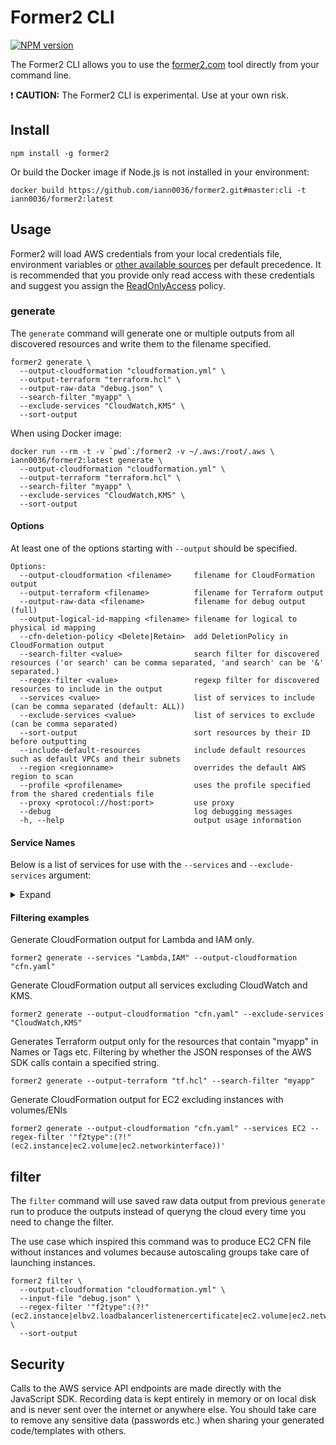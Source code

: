 # Former2 CLI

<span class="badge-npmversion"><a href="https://npmjs.org/package/former2" title="View this project on NPM"><img src="https://img.shields.io/npm/v/former2.svg" alt="NPM version" /></a></span>

The Former2 CLI allows you to use the [former2.com](https://former2.com) tool directly from your command line.

:exclamation: **CAUTION:** The Former2 CLI is experimental. Use at your own risk.

## Install

```
npm install -g former2
```

Or build the Docker image if Node.js is not installed in your environment:

```
docker build https://github.com/iann0036/former2.git#master:cli -t iann0036/former2:latest
```

## Usage

Former2 will load AWS credentials from your local credentials file, environment variables or [other available sources](https://docs.aws.amazon.com/sdk-for-javascript/v2/developer-guide/setting-credentials-node.html) per default precedence. It is recommended that you provide only read access with these credentials and suggest you assign the [ReadOnlyAccess](https://console.aws.amazon.com/iam/home?#/policies/arn:aws:iam::aws:policy/ReadOnlyAccess) policy.

### generate

The `generate` command will generate one or multiple outputs from all discovered resources and write them to the filename specified.

```
former2 generate \
  --output-cloudformation "cloudformation.yml" \
  --output-terraform "terraform.hcl" \
  --output-raw-data "debug.json" \
  --search-filter "myapp" \
  --exclude-services "CloudWatch,KMS" \
  --sort-output
```

When using Docker image:

```
docker run --rm -t -v `pwd`:/former2 -v ~/.aws:/root/.aws \
iann0036/former2:latest generate \
  --output-cloudformation "cloudformation.yml" \
  --output-terraform "terraform.hcl" \
  --search-filter "myapp" \
  --exclude-services "CloudWatch,KMS" \
  --sort-output
```

#### Options

At least one of the options starting with `--output` should be specified.

```
Options:
  --output-cloudformation <filename>     filename for CloudFormation output
  --output-terraform <filename>          filename for Terraform output
  --output-raw-data <filename>           filename for debug output (full)
  --output-logical-id-mapping <filename> filename for logical to physical id mapping
  --cfn-deletion-policy <Delete|Retain>  add DeletionPolicy in CloudFormation output
  --search-filter <value>                search filter for discovered resources ('or search' can be comma separated, 'and search' can be '&' separated.)
  --regex-filter <value>                 regexp filter for discovered resources to include in the output
  --services <value>                     list of services to include (can be comma separated (default: ALL))
  --exclude-services <value>             list of services to exclude (can be comma separated)
  --sort-output                          sort resources by their ID before outputting
  --include-default-resources            include default resources such as default VPCs and their subnets
  --region <regionname>                  overrides the default AWS region to scan
  --profile <profilename>                uses the profile specified from the shared credentials file
  --proxy <protocol://host:port>         use proxy
  --debug                                log debugging messages
  -h, --help                             output usage information
```

#### Service Names

Below is a list of services for use with the `--services` and `--exclude-services` argument:

<details><summary>Expand</summary>

* 1Click
* APIGateway
* AmazonMQ
* Amplify
* Analytics
* AppConfig
* AppFlow
* AppMesh
* AppStream
* AppSync
* Athena
* AuditManager
* AutoScaling
* Backup
* Batch
* Budgets
* CertificateManager
* Cloud9
* CloudFront
* CloudHSM
* CloudMap
* CloudTrail
* CloudWatch
* CodeArtifact
* CodeBuild
* CodeCommit
* CodeDeploy
* CodeGuru
* CodePipeline
* CodeStar
* Cognito
* Config
* Core
* CostExplorer
* DataBrew
* DataPipeline
* DataSync
* DatabaseMigrationService
* Detective
* DevOpsGuru
* DeviceFarm
* DirectConnect
* DirectoryService
* DocumentDB
* DynamoDB
* EC2
* EC2ImageBuilder
* ECR
* ECS
* EFS
* EKS
* EMR
* ElastiCache
* ElasticBeanstalk
* ElasticTranscoder
* Elasticsearch
* EventBridge
* Events
* FSx
* GameLift
* Glacier
* GlobalAccelerator
* Glue
* Greengrass
* GroundStation
* GuardDuty
* IAM
* Inspector
* InteractiveVideoService
* KMS
* Kendra
* Kinesis
* LakeFormation
* Lambda
* Lex
* LicenseManager
* Lightsail
* LookoutForVision
* MSK
* Macie
* ManagedApacheAirflow
* ManagedBlockchain
* MediaConnect
* MediaConvert
* MediaLive
* MediaPackage
* MediaStore
* Neptune
* OpsWorks
* Organizations
* Pinpoint
* QLDB
* QuickSight
* RDS
* Redshift
* ResourceAccessManager
* ResourceGroups
* RoboMaker
* Route53
* S3
* SES
* SNS
* SQS
* SWF
* SageMaker
* SecretsManager
* SecurityHub
* ServiceCatalog
* ServiceQuotas
* Signer
* SimpleDB
* SingleSignOn
* SiteWise
* StepFunctions
* StorageGateway
* SystemsManager
* ThingsGraph
* Timestream
* Transfer
* VPC
* WAFAndShield
* WorkLink
* WorkSpaces
* XRay
</details>

#### Filtering examples

Generate CloudFormation output for Lambda and IAM only.

```
former2 generate --services "Lambda,IAM" --output-cloudformation "cfn.yaml"
```

Generate CloudFormation output all services excluding CloudWatch and KMS.

```
former2 generate --output-cloudformation "cfn.yaml" --exclude-services "CloudWatch,KMS"
```

Generates Terraform output only for the resources that contain "myapp" in Names or Tags etc.
Filtering by whether the JSON responses of the AWS SDK calls contain a specified string.

```
former2 generate --output-terraform "tf.hcl" --search-filter "myapp"
```

Generate CloudFormation output for EC2 excluding instances with volumes/ENIs

```
former2 generate --output-cloudformation "cfn.yaml" --services EC2 --regex-filter '"f2type":(?!"(ec2.instance|ec2.volume|ec2.networkinterface))'
```

## filter

The `filter` command will use saved raw data output from previous `generate` run to produce the outputs instead of queryng the cloud every time you need to change the filter.

The use case which inspired this command was to produce EC2 CFN file without instances and volumes because autoscaling groups take care of launching instances.

```
former2 filter \
  --output-cloudformation "cloudformation.yml" \
  --input-file "debug.json" \
  --regex-filter '"f2type":(?!"(ec2.instance|elbv2.loadbalancerlistenercertificate|ec2.volume|ec2.networkinterface))' \
  --sort-output
```

## Security

Calls to the AWS service API endpoints are made directly with the JavaScript SDK. Recording data is kept entirely in memory or on local disk and is never sent over the internet or anywhere else. You should take care to remove any sensitive data (passwords etc.) when sharing your generated code/templates with others.

